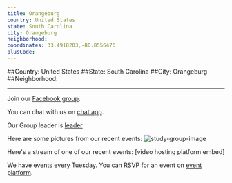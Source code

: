 ```yaml
---
title: Orangeburg
country: United States
state: South Carolina
city: Orangeburg
neighborhood: 
coordinates: 33.4918203,-80.8556476
plusCode:
---
```


##Country: United States
##State: South Carolina
##City: Orangeburg
##Neighborhood: 
*****
Join our [Facebook group](https://www.facebook.com/groups/free.code.camp.orangeburgsc).

You can chat with us on [chat app]().

Our Group leader is [leader]()

Here are some pictures from our recent events:
![study-group-image]()

Here's a stream of one of our recent events:
[video hosting platform embed]

We have events every Tuesday. You can RSVP for an event on [event platform]().
